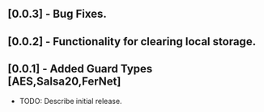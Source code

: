 ## [0.0.3] - Bug Fixes.

## [0.0.2] - Functionality for clearing local storage.

## [0.0.1] - Added Guard Types [AES,Salsa20,FerNet]

* TODO: Describe initial release.
